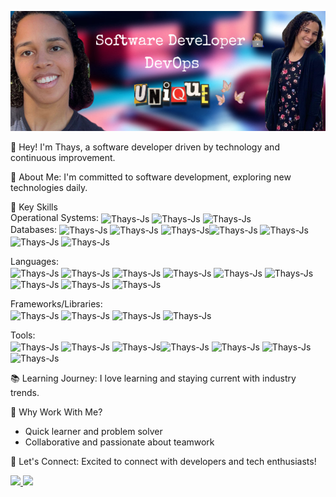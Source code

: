 ![Project Image](./images/Thays.png)

👋 Hey! I'm Thays, a software developer driven by technology and continuous improvement.

🚀 About Me:
I'm committed to software development, exploring new technologies daily.

🌱 Key Skills<br>
Operational Systems: 
<img align="center" alt="Thays-Js" height="30" width="40" src="https://cdn.jsdelivr.net/gh/devicons/devicon@latest/icons/linux/linux-original.svg" />
<img align="center" alt="Thays-Js" height="30" width="40" color="white" src="https://cdn.jsdelivr.net/gh/devicons/devicon@latest/icons/apple/apple-original.svg" />
<img align="center" alt="Thays-Js" height="30" width="40" src="https://cdn.jsdelivr.net/gh/devicons/devicon@latest/icons/windows8/windows8-original.svg" /><br>
Databases:
<img align="center" alt="Thays-Js" height="30" width="40" src="https://cdn.jsdelivr.net/gh/devicons/devicon@latest/icons/mysql/mysql-original.svg" />
<img align="center" alt="Thays-Js" height="30" width="40" src="https://cdn.jsdelivr.net/gh/devicons/devicon@latest/icons/sqlalchemy/sqlalchemy-original.svg" />
<img align="center" alt="Thays-Js" height="30" width="40" src="https://cdn.jsdelivr.net/gh/devicons/devicon@latest/icons/sqlite/sqlite-original.svg" /><img align="center" alt="Thays-Js" height="30" width="40" src="https://cdn.jsdelivr.net/gh/devicons/devicon@latest/icons/sqldeveloper/sqldeveloper-original.svg" />
<img align="center" alt="Thays-Js" height="30" width="40" src="https://cdn.jsdelivr.net/gh/devicons/devicon@latest/icons/mongodb/mongodb-original.svg" />
<img align="center" alt="Thays-Js" height="30" width="40" src="https://cdn.jsdelivr.net/gh/devicons/devicon@latest/icons/mongoose/mongoose-original.svg" />
<img align="center" alt="Thays-Js" height="30" width="40" src="https://cdn.jsdelivr.net/gh/devicons/devicon@latest/icons/postgresql/postgresql-original.svg" /><br>

Languages: <br>
<img align="center" alt="Thays-Js" height="30" width="40" src="https://cdn.jsdelivr.net/gh/devicons/devicon@latest/icons/html5/html5-original.svg" />
<img align="center" alt="Thays-Js" height="30" width="40" src="https://cdn.jsdelivr.net/gh/devicons/devicon@latest/icons/css3/css3-original.svg" />
<img align="center" alt="Thays-Js" height="30" width="40" src="https://cdn.jsdelivr.net/gh/devicons/devicon@latest/icons/javascript/javascript-original.svg" />
<img align="center" alt="Thays-Js" height="30" width="40" src="https://cdn.jsdelivr.net/gh/devicons/devicon@latest/icons/nodejs/nodejs-original.svg" />
<img align="center" alt="Thays-Js" height="30" width="40" src="https://cdn.jsdelivr.net/gh/devicons/devicon@latest/icons/typescript/typescript-original.svg" />
<img align="center" alt="Thays-Js" height="30" width="40" src="https://cdn.jsdelivr.net/gh/devicons/devicon@latest/icons/python/python-original.svg" />
<img align="center" alt="Thays-Js" height="30" width="40" src="https://cdn.jsdelivr.net/gh/devicons/devicon@latest/icons/php/php-original.svg" />
<img align="center" alt="Thays-Js" height="30" width="40" src="https://cdn.jsdelivr.net/gh/devicons/devicon@latest/icons/c/c-original.svg" />
<img align="center" alt="Thays-Js" height="30" width="40" src="https://cdn.jsdelivr.net/gh/devicons/devicon@latest/icons/java/java-original.svg" /><br>

Frameworks/Libraries: <br>
<img align="center" alt="Thays-Js" height="30" width="40" src="https://cdn.jsdelivr.net/gh/devicons/devicon@latest/icons/react/react-original.svg" />
<img align="center" alt="Thays-Js" height="30" width="40" src="https://cdn.jsdelivr.net/gh/devicons/devicon@latest/icons/flask/flask-original.svg" />
<img align="center" alt="Thays-Js" height="30" width="40" src="https://cdn.jsdelivr.net/gh/devicons/devicon@latest/icons/express/express-original.svg" />
<img align="center" alt="Thays-Js" height="30" width="40" src="https://cdn.jsdelivr.net/gh/devicons/devicon@latest/icons/androidstudio/androidstudio-original.svg" /><br>
          
Tools: <br>
<img align="center" alt="Thays-Js" height="30" width="40" src="https://cdn.jsdelivr.net/gh/devicons/devicon@latest/icons/arduino/arduino-original.svg" />
<img align="center" alt="Thays-Js" height="30" width="40" src="https://cdn.jsdelivr.net/gh/devicons/devicon@latest/icons/docker/docker-original.svg" />
<img align="center" alt="Thays-Js" height="30" width="40" src="https://cdn.jsdelivr.net/gh/devicons/devicon@latest/icons/github/github-original.svg" /><img align="center" alt="Thays-Js" height="30" width="40" src="https://cdn.jsdelivr.net/gh/devicons/devicon@latest/icons/visualstudio/visualstudio-original.svg" />
<img align="center" alt="Thays-Js" height="30" width="40" src="https://cdn.jsdelivr.net/gh/devicons/devicon@latest/icons/tailwindcss/tailwindcss-original-wordmark.svg" />
<img align="center" alt="Thays-Js" height="30" width="40" src="https://cdn.jsdelivr.net/gh/devicons/devicon@latest/icons/vitejs/vitejs-original.svg" />
<img align="center" alt="Thays-Js" height="30" width="40" src="https://cdn.jsdelivr.net/gh/devicons/devicon@latest/icons/stackoverflow/stackoverflow-original.svg" />


📚 Learning Journey:
I love learning and staying current with industry trends.

🌟 Why Work With Me?
 - Quick learner and problem solver
 - Collaborative and passionate about teamwork

🤝 Let's Connect:
Excited to connect with developers and tech enthusiasts!

<div>
 <a href="https://github.com/ThayRibeiro0">
  <img height="180em" src="https://github-readme-stats.vercel.app/api?username=thayribeiro0&show_icons=true&theme=tokyonight&include_all_commits=true&count_private=true" />
  <img height="180em" src="https://github-readme-stats.vercel.app/api/top-langs/?username=thayribeiro0&layout=compact&langs_count=16&theme=tokyonight" />
</div>
 
</div>
<a href="https://https://www.youtube.com/@thays9972 target="blank>  
</div>


